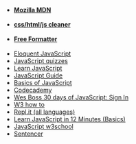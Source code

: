 

<ul>
<strong><li><a href="https://developer.mozilla.org/en-US/">Mozilla MDN</a></li></strong>
<br>
<strong><li><a href="https://html-cleaner.com/js/">css/html/js cleaner</a></li></strong>
<br>
<strong><li><a href="http://www.freeformatter.com/javascript-escape.html#ad-output">Free Formatter</a></li></strong>
<br>
<li><a href="http://eloquentjavascript.net/">Eloquent JavaScript</a></li>
<li><a href="http://www.codequizzes.com/javascript">JavaScript quizzes</a></li>
<li><a href="https://www.codecademy.com/learn/learn-javascript">Learn JavaScript</a></li>
<li><a href="https://developer.mozilla.org/en-US/docs/Web/JavaScript/Guide">JavaScript Guide</a></li>
<li><a href="https://developer.mozilla.org/en-US/docs/Learn/JavaScript/First_steps/What_is_JavaScript">Basics of JavaScript</a></li>
<li><a href="https://www.codecademy.com/">Codecademy</a></li>
<li><a href="https://javascript30.com/account/signin">Wes Boss 30 days of JavaScript: Sign In</a></li>
<li><a href="http://www.w3schools.com/howto/">W3 how to</a></li>
<li><a href="https://repl.it/languages">Repl.it (all languages)</a></li>
<li><a href="https://www.youtube.com/watch?v=Ukg_U3CnJWI">Learn JavaScript in 12 Minutes (Basics)</a> </li>
<li><a href="http://www.w3schools.com/js/default.asp">JavaScript w3school</a> </li>
<li><a href="http://kylestetz.github.io/Sentencer/">Sentencer</a> </li>

</ul>
